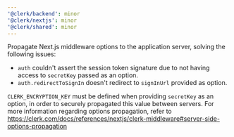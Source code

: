 ```yaml
---
'@clerk/backend': minor
'@clerk/nextjs': minor
'@clerk/shared': minor
---
```


Propagate Next.js middleware options to the application server, solving the following issues:
- `auth` couldn't assert the session token signature due to not having access to `secretKey` passed as an option.
- `auth.redirectToSignIn` doesn't redirect to `signInUrl` provided as option.

`CLERK_ENCRYPTION_KEY` must be defined when providing `secretKey` as an option, in order to securely propagated this value
between servers. For more information regarding options propagation, refer to https://clerk.com/docs/references/nextjs/clerk-middleware#server-side-options-propagation
